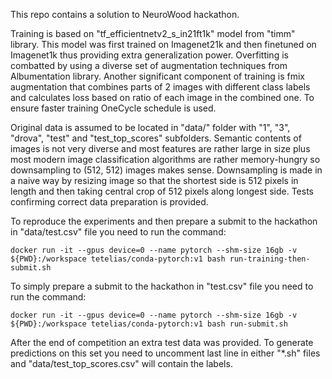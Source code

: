 This repo contains a solution to NeuroWood hackathon.

Training is based on "tf_efficientnetv2_s_in21ft1k" model from "timm" library. This model was first trained on Imagenet21k 
and then finetuned on Imagenet1k thus providing extra generalization power. Overfitting is combatted by using a diverse set of
augmentation techniques from Albumentation library. Another significant component of training is fmix augmentation that 
combines parts of 2 images with different class labels and calculates loss based on ratio of each image in the combined one. 
To ensure faster training OneCycle schedule is used.

Original data is assumed to be located in "data/" folder with "1", "3", "drova", "test" and "test_top_scores" subfolders.
Semantic contents of images is not very diverse and most features are rather large in size plus most modern image 
classification algorithms are rather memory-hungry so downsampling to (512, 512) images makes sense. Downsampling is 
made in a naive way by resizing image so that the shortest side is 512 pixels in length and then taking central crop 
of 512 pixels along longest side. Tests confirming correct data preparation is provided.

To reproduce the experiments and then prepare a submit to the hackathon in "data/test.csv" file you need to run the command:
```
docker run -it --gpus device=0 --name pytorch --shm-size 16gb -v ${PWD}:/workspace tetelias/conda-pytorch:v1 bash run-training-then-submit.sh
```

To simply prepare a submit to the hackathon in "test.csv" file you need to run the command:
```
docker run -it --gpus device=0 --name pytorch --shm-size 16gb -v ${PWD}:/workspace tetelias/conda-pytorch:v1 bash run-submit.sh
```

After the end of competition an extra test data was provided. To generate predictions on this set you need to uncomment last line in either 
"*.sh" files and "data/test_top_scores.csv" will contain the labels.